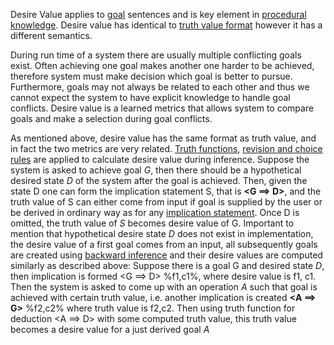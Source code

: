 Desire Value applies to [goal](https://github.com/opennars/opennars/wiki/Sentence:-types,-format) sentences and is key element in [procedural knowledge](https://github.com/opennars/opennars/wiki/Procedural-Inference). Desire value has identical to [truth value format](https://github.com/opennars/opennars/wiki/Truth-Value:-Definition-and-Examples) however it has a different semantics.

During run time of a system there are usually multiple conflicting goals exist. Often achieving one goal makes another one harder to be achieved, therefore system must make decision which goal is better to pursue. Furthermore,  goals may not always be related to each other and thus we cannot expect the system to have explicit knowledge to handle goal conflicts. Desire value is a learned metrics that allows system to compare goals and make a selection during goal conflicts.

As mentioned above, desire value has the same format as truth value, and in fact the two metrics are very related. [Truth functions](https://github.com/opennars/opennars/wiki/Truth-Functions), [revision and choice rules](https://github.com/opennars/opennars/wiki/Revision-and-Choice-Rules) are applied to calculate desire value during inference. Suppose the system is asked to achieve goal _G_, then there should be a hypothetical desired state _D_ of the system after the goal is achieved. Then, given the state D one can form the implication statement S, that is **<G ==> D>**, and the truth value of S can either come from input if goal is supplied by the user or be derived in ordinary way as for any [implication statement](https://github.com/opennars/opennars/wiki/Statements-and-Variables-in-OpenNARS). Once D is omitted, the truth value of _S_  becomes desire value of G. Important to mention that hypothetical desire state _D_ does not exist in implementation, the desire value of a first goal comes from an input, all subsequently goals are created using [backward inference](https://github.com/opennars/opennars/wiki/Backward-Inference-in-OpenNARS) and their desire values are computed similarly as described above:
Suppose there is a goal G and desired state _D_, then implication is formed <G ==> D> %f1,c1%, where desire value is f1, c1. Then the system is asked to come up with an operation _A_ such that goal is achieved with certain truth value, i.e. another implication is created **<A ==> G>** %f2,c2% where truth value is f2,c2. Then using truth function for deduction <A ==> D> with some computed truth value, this truth value becomes a desire value for a just derived goal _A_
